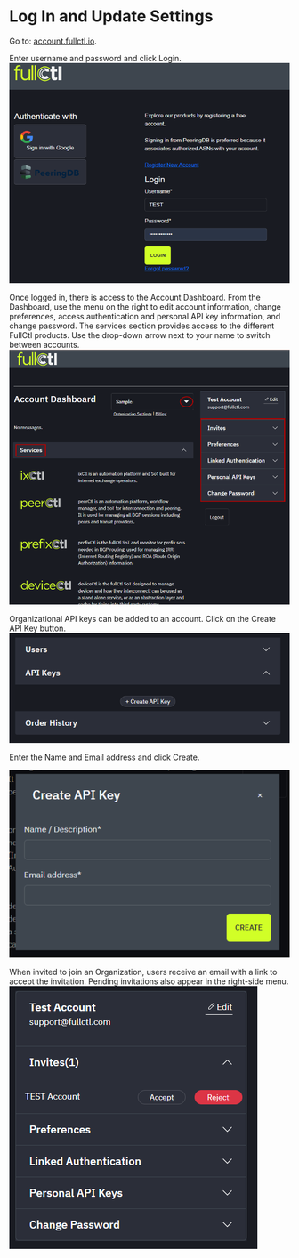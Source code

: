 # Log In and Update Settings

Go to: [account.fullctl.io](https://account.fullctl.io).

Enter username and password and click Login.
   ![](img/userpass.png)

Once logged in, there is access to the Account Dashboard. From the Dashboard, use the menu on the right to edit account information, change preferences, access authentication and personal API key information, and change password. The services section provides access to the different FullCtl products. Use the drop-down arrow next to your name to switch between accounts.
   ![](img/login2.PNG)

Organizational API keys can be added to an account. Click on the Create API Key button.
   ![](img/orgapikey.PNG)

Enter the Name and Email address and click Create.

   ![](img/apikeypopup.PNG)

When invited to join an Organization, users receive an email with a link to accept the invitation. Pending invitations also appear in the right-side menu.
   ![](img/accept.PNG)
